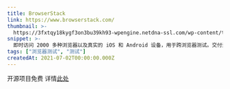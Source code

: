 ```yaml
---
title: BrowserStack
link: https://www.browserstack.com/
thumbnail: >-
  https://3fxtqy18kygf3on3bu39kh93-wpengine.netdna-ssl.com/wp-content/themes/browserstack/img/favicons/apple-touch-icon.png
snippet: >-
  即时访问 2000 多种浏览器以及真实的 iOS 和 Android 设备，用于跨浏览器测试。交付适用于每个人、每次都有效的应用程序和网站。获取免费试用。
tags: ["浏览器测试", "测试"]
createdAt: 2021-07-02T00:00:00.000Z
---
```

开源项目免费
详情[此处](https://www.browserstack.com/open-source)